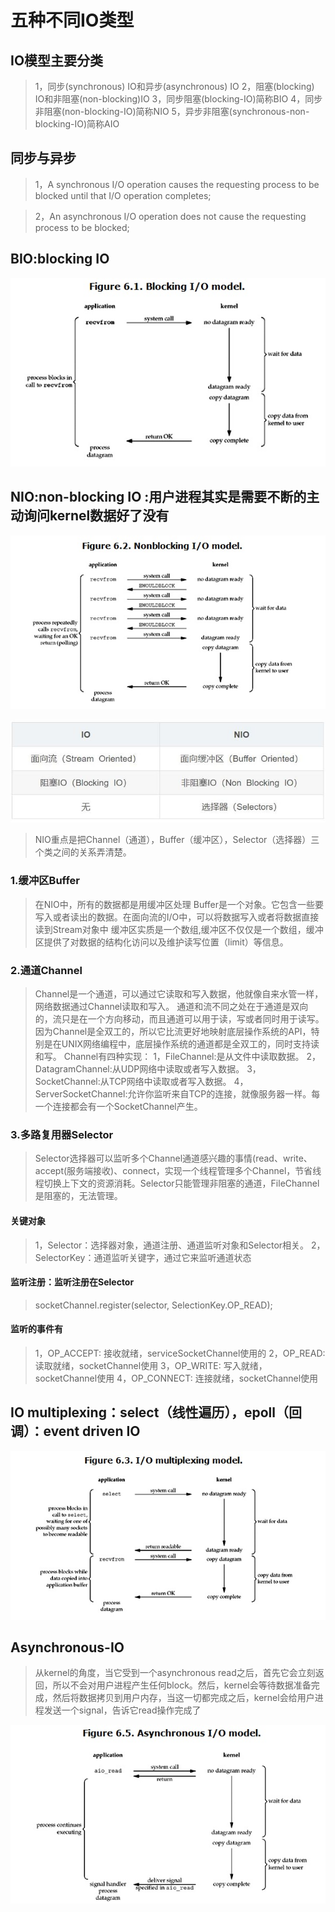 # 五种不同IO类型

## IO模型主要分类
>1，同步(synchronous) IO和异步(asynchronous) IO
>2，阻塞(blocking) IO和非阻塞(non-blocking)IO
>3，同步阻塞(blocking-IO)简称BIO
>4，同步非阻塞(non-blocking-IO)简称NIO
>5，异步非阻塞(synchronous-non-blocking-IO)简称AIO

## 同步与异步
>1，A synchronous I/O operation causes the requesting process to be blocked until that I/O operation completes;

>2，An asynchronous I/O operation does not cause the requesting process to be blocked;


## BIO:blocking IO
![](./res/blocking-IO.gif "")

## NIO:non-blocking IO :用户进程其实是需要不断的主动询问kernel数据好了没有
![](./res/non-blocking-IO.gif "")

![](./res/bio-nio.jpg "")

>NIO重点是把Channel（通道），Buffer（缓冲区），Selector（选择器）三个类之间的关系弄清楚。

### 1.缓冲区Buffer
>在NIO中，所有的数据都是用缓冲区处理
>Buffer是一个对象。它包含一些要写入或者读出的数据。在面向流的I/O中，可以将数据写入或者将数据直接读到Stream对象中
>缓冲区实质是一个数组,缓冲区不仅仅是一个数组，缓冲区提供了对数据的结构化访问以及维护读写位置（limit）等信息。

### 2.通道Channel
>Channel是一个通道，可以通过它读取和写入数据，他就像自来水管一样，网络数据通过Channel读取和写入。
>通道和流不同之处在于通道是双向的，流只是在一个方向移动，而且通道可以用于读，写或者同时用于读写。
>因为Channel是全双工的，所以它比流更好地映射底层操作系统的API，特别是在UNIX网络编程中，底层操作系统的通道都是全双工的，同时支持读和写。
>Channel有四种实现：
>1，FileChannel:是从文件中读取数据。
>2，DatagramChannel:从UDP网络中读取或者写入数据。
>3，SocketChannel:从TCP网络中读取或者写入数据。
>4，ServerSocketChannel:允许你监听来自TCP的连接，就像服务器一样。每一个连接都会有一个SocketChannel产生。

### 3.多路复用器Selector
>Selector选择器可以监听多个Channel通道感兴趣的事情(read、write、accept(服务端接收)、connect，实现一个线程管理多个Channel，节省线程切换上下文的资源消耗。Selector只能管理非阻塞的通道，FileChannel是阻塞的，无法管理。

#### 关键对象
>1，Selector：选择器对象，通道注册、通道监听对象和Selector相关。
>2，SelectorKey：通道监听关键字，通过它来监听通道状态

#### 监听注册：监听注册在Selector
>socketChannel.register(selector, SelectionKey.OP_READ);

#### 监听的事件有
>1，OP_ACCEPT: 接收就绪，serviceSocketChannel使用的
>2，OP_READ: 读取就绪，socketChannel使用
>3，OP_WRITE: 写入就绪，socketChannel使用
>4，OP_CONNECT: 连接就绪，socketChannel使用

## IO multiplexing：select（线性遍历），epoll（回调）：event driven IO

![](./res/IO-multiplexing.gif "")


## Asynchronous-IO
>从kernel的角度，当它受到一个asynchronous read之后，首先它会立刻返回，所以不会对用户进程产生任何block。然后，kernel会等待数据准备完成，然后将数据拷贝到用户内存，当这一切都完成之后，kernel会给用户进程发送一个signal，告诉它read操作完成了


![](./res/Asynchronous-IO.gif "")





